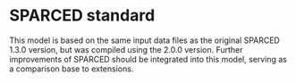 # SPARCED standard

This model is based on the same input data files as the original SPARCED 1.3.0
version, but was compiled using the 2.0.0 version.
Further improvements of SPARCED should be integrated into this model, serving
as a comparison base to extensions.

